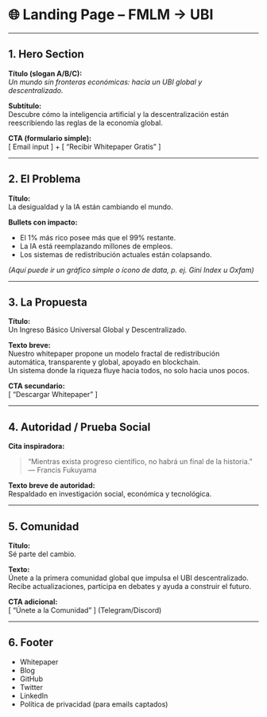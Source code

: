 # 🌐 Landing Page – FMLM → UBI

---

## 1. Hero Section
**Título (slogan A/B/C):**  
_Un mundo sin fronteras económicas: hacia un UBI global y descentralizado._  

**Subtítulo:**  
Descubre cómo la inteligencia artificial y la descentralización están reescribiendo las reglas de la economía global.  

**CTA (formulario simple):**  
[ Email input ] + [ “Recibir Whitepaper Gratis” ]  

---

## 2. El Problema
**Título:**  
La desigualdad y la IA están cambiando el mundo.  

**Bullets con impacto:**  
- El 1% más rico posee más que el 99% restante.  
- La IA está reemplazando millones de empleos.  
- Los sistemas de redistribución actuales están colapsando.  

*(Aquí puede ir un gráfico simple o ícono de data, p. ej. Gini Index u Oxfam)*  

---

## 3. La Propuesta
**Título:**  
Un Ingreso Básico Universal Global y Descentralizado.  

**Texto breve:**  
Nuestro whitepaper propone un modelo fractal de redistribución automática, transparente y global, apoyado en blockchain.  
Un sistema donde la riqueza fluye hacia todos, no solo hacia unos pocos.  

**CTA secundario:**  
[ “Descargar Whitepaper” ]  

---

## 4. Autoridad / Prueba Social
**Cita inspiradora:**  
> “Mientras exista progreso científico, no habrá un final de la historia.” — Francis Fukuyama  

**Texto breve de autoridad:**  
Respaldado en investigación social, económica y tecnológica.  

---

## 5. Comunidad
**Título:**  
Sé parte del cambio.  

**Texto:**  
Únete a la primera comunidad global que impulsa el UBI descentralizado.  
Recibe actualizaciones, participa en debates y ayuda a construir el futuro.  

**CTA adicional:**  
[ “Únete a la Comunidad” ] (Telegram/Discord)  

---

## 6. Footer
- Whitepaper  
- Blog  
- GitHub  
- Twitter  
- LinkedIn  
- Política de privacidad (para emails captados)  
